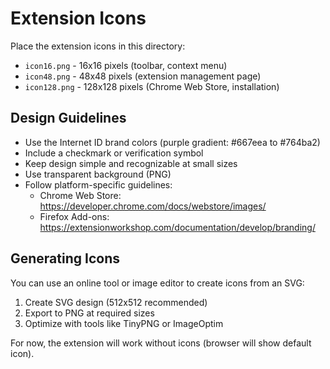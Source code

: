 # Extension Icons

Place the extension icons in this directory:

- `icon16.png` - 16x16 pixels (toolbar, context menu)
- `icon48.png` - 48x48 pixels (extension management page)
- `icon128.png` - 128x128 pixels (Chrome Web Store, installation)

## Design Guidelines

- Use the Internet ID brand colors (purple gradient: #667eea to #764ba2)
- Include a checkmark or verification symbol
- Keep design simple and recognizable at small sizes
- Use transparent background (PNG)
- Follow platform-specific guidelines:
  - Chrome Web Store: https://developer.chrome.com/docs/webstore/images/
  - Firefox Add-ons: https://extensionworkshop.com/documentation/develop/branding/

## Generating Icons

You can use an online tool or image editor to create icons from an SVG:

1. Create SVG design (512x512 recommended)
2. Export to PNG at required sizes
3. Optimize with tools like TinyPNG or ImageOptim

For now, the extension will work without icons (browser will show default icon).
